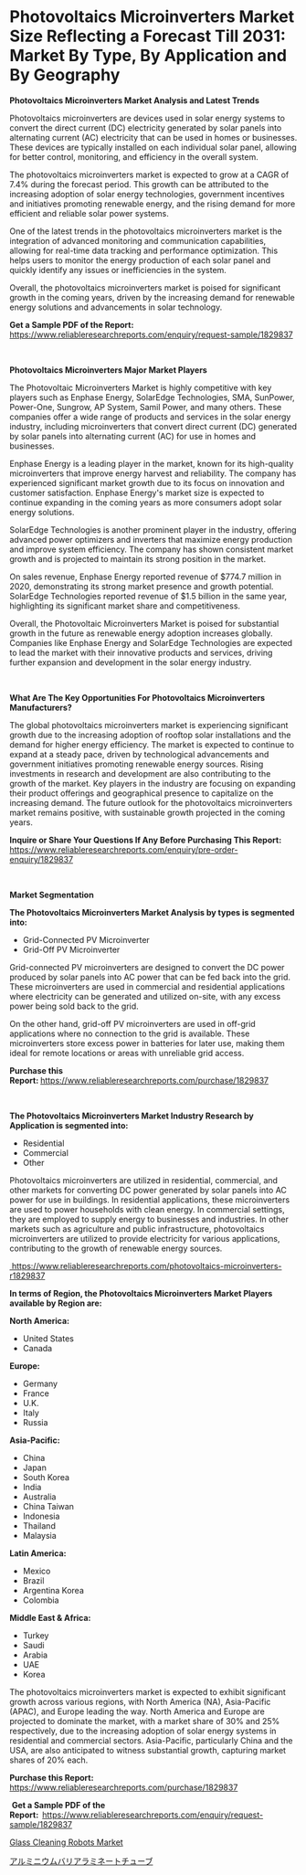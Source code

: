 <p><h1>Photovoltaics Microinverters Market Size Reflecting a Forecast Till 2031: Market By Type, By Application and By Geography</h1></p><p><strong>Photovoltaics Microinverters Market Analysis and Latest Trends</strong></p>
<p><p>Photovoltaics microinverters are devices used in solar energy systems to convert the direct current (DC) electricity generated by solar panels into alternating current (AC) electricity that can be used in homes or businesses. These devices are typically installed on each individual solar panel, allowing for better control, monitoring, and efficiency in the overall system.</p><p>The photovoltaics microinverters market is expected to grow at a CAGR of 7.4% during the forecast period. This growth can be attributed to the increasing adoption of solar energy technologies, government incentives and initiatives promoting renewable energy, and the rising demand for more efficient and reliable solar power systems.</p><p>One of the latest trends in the photovoltaics microinverters market is the integration of advanced monitoring and communication capabilities, allowing for real-time data tracking and performance optimization. This helps users to monitor the energy production of each solar panel and quickly identify any issues or inefficiencies in the system.</p><p>Overall, the photovoltaics microinverters market is poised for significant growth in the coming years, driven by the increasing demand for renewable energy solutions and advancements in solar technology.</p></p>
<p><strong>Get a Sample PDF of the Report:&nbsp;</strong> <a href="https://www.reliableresearchreports.com/enquiry/request-sample/1829837">https://www.reliableresearchreports.com/enquiry/request-sample/1829837</a></p>
<p>&nbsp;</p>
<p><strong>Photovoltaics Microinverters Major Market Players</strong></p>
<p><p>The Photovoltaic Microinverters Market is highly competitive with key players such as Enphase Energy, SolarEdge Technologies, SMA, SunPower, Power-One, Sungrow, AP System, Samil Power, and many others. These companies offer a wide range of products and services in the solar energy industry, including microinverters that convert direct current (DC) generated by solar panels into alternating current (AC) for use in homes and businesses.</p><p>Enphase Energy is a leading player in the market, known for its high-quality microinverters that improve energy harvest and reliability. The company has experienced significant market growth due to its focus on innovation and customer satisfaction. Enphase Energy's market size is expected to continue expanding in the coming years as more consumers adopt solar energy solutions.</p><p>SolarEdge Technologies is another prominent player in the industry, offering advanced power optimizers and inverters that maximize energy production and improve system efficiency. The company has shown consistent market growth and is projected to maintain its strong position in the market.</p><p>On sales revenue, Enphase Energy reported revenue of $774.7 million in 2020, demonstrating its strong market presence and growth potential. SolarEdge Technologies reported revenue of $1.5 billion in the same year, highlighting its significant market share and competitiveness.</p><p>Overall, the Photovoltaic Microinverters Market is poised for substantial growth in the future as renewable energy adoption increases globally. Companies like Enphase Energy and SolarEdge Technologies are expected to lead the market with their innovative products and services, driving further expansion and development in the solar energy industry.</p></p>
<p>&nbsp;</p>
<p><strong>What Are The Key Opportunities For Photovoltaics Microinverters Manufacturers?</strong></p>
<p><p>The global photovoltaics microinverters market is experiencing significant growth due to the increasing adoption of rooftop solar installations and the demand for higher energy efficiency. The market is expected to continue to expand at a steady pace, driven by technological advancements and government initiatives promoting renewable energy sources. Rising investments in research and development are also contributing to the growth of the market. Key players in the industry are focusing on expanding their product offerings and geographical presence to capitalize on the increasing demand. The future outlook for the photovoltaics microinverters market remains positive, with sustainable growth projected in the coming years.</p></p>
<p><strong>Inquire or Share Your Questions If Any Before Purchasing This Report:</strong> <a href="https://www.reliableresearchreports.com/enquiry/pre-order-enquiry/1829837">https://www.reliableresearchreports.com/enquiry/pre-order-enquiry/1829837</a></p>
<p>&nbsp;</p>
<p><strong>Market Segmentation</strong></p>
<p><strong>The Photovoltaics Microinverters Market Analysis by types is segmented into:</strong></p>
<p><ul><li>Grid-Connected PV Microinverter</li><li>Grid-Off PV Microinverter</li></ul></p>
<p><p>Grid-connected PV microinverters are designed to convert the DC power produced by solar panels into AC power that can be fed back into the grid. These microinverters are used in commercial and residential applications where electricity can be generated and utilized on-site, with any excess power being sold back to the grid.</p><p>On the other hand, grid-off PV microinverters are used in off-grid applications where no connection to the grid is available. These microinverters store excess power in batteries for later use, making them ideal for remote locations or areas with unreliable grid access.</p></p>
<p><strong>Purchase this Report:&nbsp;</strong><a href="https://www.reliableresearchreports.com/purchase/1829837">https://www.reliableresearchreports.com/purchase/1829837</a></p>
<p>&nbsp;</p>
<p><strong>The Photovoltaics Microinverters Market Industry Research by Application is segmented into:</strong></p>
<p><ul><li>Residential</li><li>Commercial</li><li>Other</li></ul></p>
<p><p>Photovoltaics microinverters are utilized in residential, commercial, and other markets for converting DC power generated by solar panels into AC power for use in buildings. In residential applications, these microinverters are used to power households with clean energy. In commercial settings, they are employed to supply energy to businesses and industries. In other markets such as agriculture and public infrastructure, photovoltaics microinverters are utilized to provide electricity for various applications, contributing to the growth of renewable energy sources.</p></p>
<p><a href="https://www.reliableresearchreports.com/photovoltaics-microinverters-r1829837">&nbsp;https://www.reliableresearchreports.com/photovoltaics-microinverters-r1829837</a></p>
<p><strong>In terms of Region, the Photovoltaics Microinverters Market Players available by Region are:</strong></p>
<p>
    <p> <strong> North America: </strong>
        <ul>
            <li>United States</li>
            <li>Canada</li>
        </ul>
        </p> 
    <p> <strong> Europe: </strong>
        <ul>
            <li>Germany</li>
            <li>France</li>
            <li>U.K.</li>
            <li>Italy</li>
            <li>Russia</li>
        </ul>
        </p> 
    <p> <strong> Asia-Pacific: </strong>
        <ul>
            <li>China</li>
            <li>Japan</li>
            <li>South Korea</li>
            <li>India</li>
            <li>Australia</li>
            <li>China Taiwan</li>
            <li>Indonesia</li>
            <li>Thailand</li>
            <li>Malaysia</li>
        </ul>
        </p> 
    <p> <strong> Latin America: </strong>
        <ul>
            <li>Mexico</li>
            <li>Brazil</li>
            <li>Argentina Korea</li>
            <li>Colombia</li>
        </ul>
        </p> 
    <p> <strong> Middle East & Africa: </strong>
        <ul>
            <li>Turkey</li>
            <li>Saudi</li>
            <li>Arabia</li>
            <li>UAE</li>
            <li>Korea</li>
        </ul>
    </p>
    </p>
<p><p>The photovoltaics microinverters market is expected to exhibit significant growth across various regions, with North America (NA), Asia-Pacific (APAC), and Europe leading the way. North America and Europe are projected to dominate the market, with a market share of 30% and 25% respectively, due to the increasing adoption of solar energy systems in residential and commercial sectors. Asia-Pacific, particularly China and the USA, are also anticipated to witness substantial growth, capturing market shares of 20% each.</p></p>
<p><strong>Purchase this Report: </strong><a href="https://www.reliableresearchreports.com/purchase/1829837">https://www.reliableresearchreports.com/purchase/1829837</a></p>
<p>&nbsp;<strong>Get a Sample PDF of the Report:&nbsp;&nbsp;</strong><a href="https://www.reliableresearchreports.com/enquiry/request-sample/1829837">https://www.reliableresearchreports.com/enquiry/request-sample/1829837</a></p>
<p><strong></strong></p>
<p><p><a href="https://issuu.com/reportprime-2/docs/glass-cleaning-robots-market-size-2030.pptx">Glass Cleaning Robots Market</a></p><p><a href="https://github.com/oqxogxyvqe90775/Market-Research-Report-List-2/blob/main/4771893149746.md">アルミニウムバリアラミネートチューブ</a></p></p>